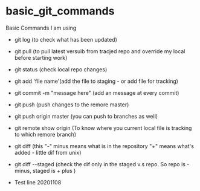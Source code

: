 # basic_git_commands

Basic Commands I am using 
- git log (to check what has been updated)
- git pull (to pull latest versuib from tracjed repo and override my local before starting work)
- git status (check local repo changes)
- git add 'file name'(add the file to staging - or add file for tracking)
- git commit -m "message here" (add an message at every commit)
- git push (push changes to the remore master)  
- git push origin master (you can push to branches as well)
- git remote show origin (To know where you current local file is tracking to which remore branch)

- git diff  (this "-" minus means what is in the repository "+" means what's added - little dif from unix)
- git diff --staged (check the dif only in the staged v.s repo. So repo is - minus, staged is + plus  )
- Test line 20201108